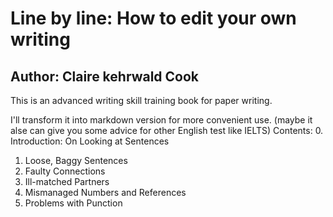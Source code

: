 # Line by line: How to edit your own writing
## Author: Claire kehrwald Cook

This is an advanced writing skill training book for paper writing.

I'll transform it into markdown version for more convenient use.
(maybe it alse can give you some advice for other English test like IELTS)
Contents:
0. Introduction: On Looking at Sentences
1. Loose, Baggy Sentences
2. Faulty Connections
3. Ill-matched Partners
4. Mismanaged Numbers and References
5. Problems with Punction


